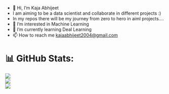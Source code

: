 - 👋 Hi, I’m Kaja Abhijeet
- I am aiming to be a data scientist and collaborate in different projects :)
- In my repos there will be my journey from zero to hero in aiml projects....
- 👀 I’m interested in Machine Learning
- 🌱 I’m currently learning Deal Learning
- 📫 How to reach me kajaabhijeet2004@gmail.com



# 📊 GitHub Stats:
![](https://github-readme-stats.vercel.app/api?username=kaja-abhijet&theme=dark&hide_border=false&include_all_commits=false&count_private=false)<br/>
![](https://nirzak-streak-stats.vercel.app/?user=kaja-abhijeet&theme=dark&hide_border=false)<br/>
![](https://github-readme-stats.vercel.app/api/top-langs/?username=kaja-abhijeet&theme=dark&hide_border=false&include_all_commits=false&count_private=false&layout=compact)
<!---
kaja-abhijeet/kaja-abhijeet is a ✨ special ✨ repository because its `README.md` (this file) appears on your GitHub profile.
You can click the Preview link to take a look at your changes.
--->
